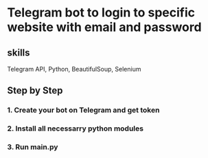 # Telegram bot to login to specific website with email and password

## skills
Telegram API, Python, BeautifulSoup, Selenium

## Step by Step

### 1. Create your bot on Telegram and get token
### 2. Install all necessarry python modules
### 3. Run main.py